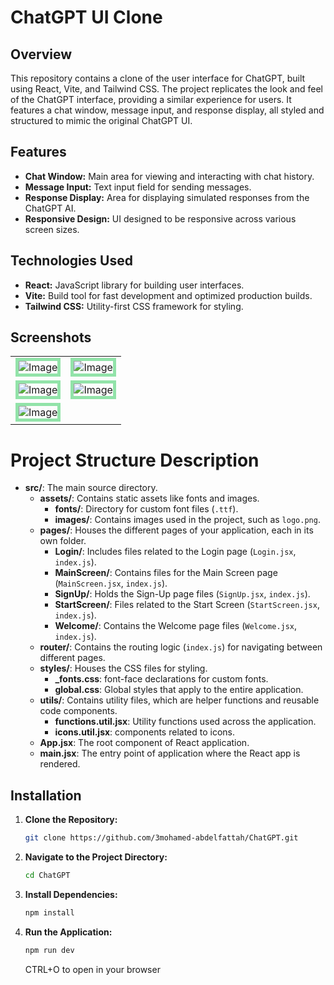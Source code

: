 # ChatGPT UI Clone

## Overview

This repository contains a clone of the user interface for ChatGPT, built using React, Vite, and Tailwind CSS. The project replicates the look and feel of the ChatGPT interface, providing a similar experience for users. It features a chat window, message input, and response display, all styled and structured to mimic the original ChatGPT UI.

## Features

- **Chat Window:** Main area for viewing and interacting with chat history.
- **Message Input:** Text input field for sending messages.
- **Response Display:** Area for displaying simulated responses from the ChatGPT AI.
- **Responsive Design:** UI designed to be responsive across various screen sizes.

## Technologies Used

- **React:** JavaScript library for building user interfaces.
- **Vite:** Build tool for fast development and optimized production builds.
- **Tailwind CSS:** Utility-first CSS framework for styling.

 ## Screenshots

 <table align="center">
  <tr>
    <td><img src="https://github.com/user-attachments/assets/3fbe3457-e37d-443f-8dd7-d65e908479a0" alt="Image"  style="border: 5px solid #92E3A9;"/></td>
    <td><img src="https://github.com/user-attachments/assets/c6bd4c8d-9d77-48be-af27-7ee11c4461e8" alt="Image"  style="border: 5px solid #92E3A9;"/></td>
  </tr>
  <tr>
    <td><img src="https://github.com/user-attachments/assets/cb7b274d-4756-4b21-bdbb-97f42ef51e2f" alt="Image"  style="border: 5px solid #92E3A9;"/></td>
    <td><img src="https://github.com/user-attachments/assets/ec5277b3-de3e-400a-879f-818ac93d7d3f" alt="Image"  style="border: 5px solid #92E3A9;"/></td>
  </tr>
  <tr>
    <td colspan="2"><img src="https://github.com/user-attachments/assets/13fdfbd2-4bd2-4b4b-9525-21e2364f63a4" alt="Image"  style="border: 5px solid #92E3A9;"/></td>
  </tr>
</table>

# Project Structure Description

- **src/**: The main source directory.
  - **assets/**: Contains static assets like fonts and images.
    - **fonts/**: Directory for custom font files (`.ttf`).
    - **images/**: Contains images used in the project, such as `logo.png`.
  - **pages/**: Houses the different pages of your application, each in its own folder.
    - **Login/**: Includes files related to the Login page (`Login.jsx`, `index.js`).
    - **MainScreen/**: Contains files for the Main Screen page (`MainScreen.jsx`, `index.js`).
    - **SignUp/**: Holds the Sign-Up page files (`SignUp.jsx`, `index.js`).
    - **StartScreen/**: Files related to the Start Screen (`StartScreen.jsx`, `index.js`).
    - **Welcome/**: Contains the Welcome page files (`Welcome.jsx`, `index.js`).
  - **router/**: Contains the routing logic (`index.js`) for navigating between different pages.
  - **styles/**: Houses the CSS files for styling.
    - **_fonts.css**: font-face declarations for custom fonts.
    - **global.css**: Global styles that apply to the entire application.
  - **utils/**: Contains utility files, which are helper functions and reusable code components.
    - **functions.util.jsx**: Utility functions used across the application.
    - **icons.util.jsx**: components related to icons.
  - **App.jsx**: The root component of React application.
  - **main.jsx**: The entry point of application where the React app is rendered.

## Installation

1. **Clone the Repository:**

   ```bash
   git clone https://github.com/3mohamed-abdelfattah/ChatGPT.git
   ```

2. **Navigate to the Project Directory:**

   ```bash
   cd ChatGPT
   ```

3. **Install Dependencies:**

   ```bash
   npm install
   ```


4. **Run the Application:**

   ```bash
   npm run dev
   ```

   CTRL+O to open in your browser

